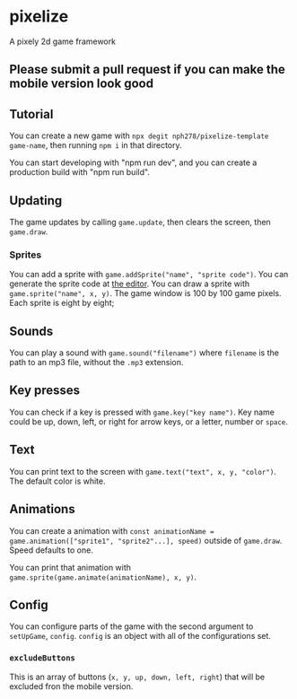 # pixelize

A pixely 2d game framework

## Please submit a pull request if you can make the mobile version look good

## Tutorial

You can create a new game with `npx degit nph278/pixelize-template game-name`, then running `npm i` in that directory.

You can start developing with "npm run dev", and you can create a production build with "npm run build".

## Updating

The game updates by calling `game.update`, then clears the screen, then `game.draw`.

### Sprites

You can add a sprite with `game.addSprite("name", "sprite code")`. You can generate the sprite code at [the editor](https://pixelizer.netlify.app/site/editor.html). You can draw a sprite with `game.sprite("name", x, y)`. The game window is 100 by 100 game pixels. Each sprite is eight by eight;

## Sounds

You can play a sound with `game.sound("filename")` where `filename` is the path to an mp3 file, without the `.mp3` extension.

## Key presses

You can check if a key is pressed with `game.key("key name")`. Key name could be up, down, left, or right for arrow keys, or a letter, number or `space`.

## Text

You can print text to the screen with `game.text("text", x, y, "color")`. The default color is white.

## Animations

You can create a animation with `const animationName = game.animation(["sprite1", "sprite2"...], speed)` outside of `game.draw`. Speed defaults to one.

You can print that animation with `game.sprite(game.animate(animationName), x, y)`.

## Config

You can configure parts of the game with the second argument to `setUpGame`, `config`. `config` is an object with all of the configurations set.

### `excludeButtons`

This is an array of buttons (`x, y, up, down, left, right`) that will be excluded fron the mobile version.
